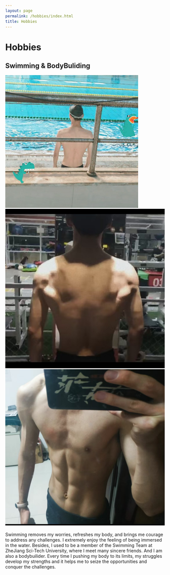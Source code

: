 ```yaml
---
layout: page
permalink: /hobbies/index.html
title: Hobbies
---
```


# Hobbies

## Swimming & BodyBuliding

<div class="third">
<img src="/images/swimming2.JPG">
<img src="/images/gym1.JPG">
<img src="/images/gym2.JPG">
</div>
<br>
Swimming removes my worries, refreshes my body, and brings me courage to address any challenges. 
I extremely enjoy the feeling of being immersed in the water. 
Besides, I used to be a member of the Swimming Team at ZheJiang Sci-Tech University, 
where I meet many sincere friends. And I am also a bodybuilider. Every time I pushing my body to its limits, 
my struggles develop my strengths and it helps me to seize the opportunities and conquer the challenges.

